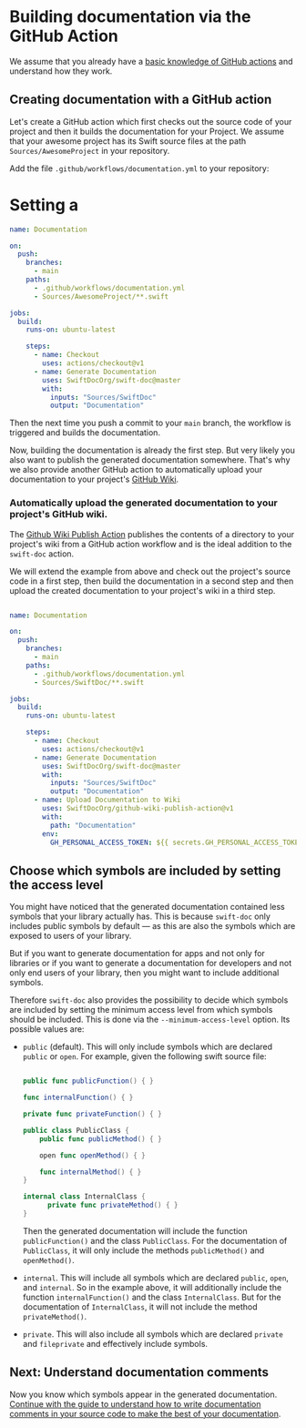 # Building documentation via the GitHub Action

We assume that you already have a 
[basic knowledge of GitHub actions](https://docs.github.com/en/actions/learn-github-actions/introduction-to-github-actions)
and understand how they work.

## Creating documentation with a GitHub action

Let's create a GitHub action which first checks out the source code of your project 
and then it builds the documentation for your Project. 
We assume that your awesome project has its Swift source files at the path `Sources/AwesomeProject` in your repository.

Add the file `.github/workflows/documentation.yml` to your repository:

# Setting a 
```yaml
name: Documentation

on:
  push:
    branches:
      - main
    paths:
      - .github/workflows/documentation.yml
      - Sources/AwesomeProject/**.swift

jobs:
  build:
    runs-on: ubuntu-latest

    steps:
      - name: Checkout
        uses: actions/checkout@v1
      - name: Generate Documentation
        uses: SwiftDocOrg/swift-doc@master
        with:
          inputs: "Sources/SwiftDoc"
          output: "Documentation"
```

Then the next time you push a commit to your `main` branch, 
the workflow is triggered 
and builds the documentation.  

Now, building the documentation is already the first step. 
But very likely you also want to publish the generated documentation somewhere. 
That's why we also provide another GitHub action to automatically upload your documentation
to your project's [GitHub Wiki](https://docs.github.com/en/communities/documenting-your-project-with-wikis/about-wikis).

### Automatically upload the generated documentation to your project's GitHub wiki.

The [Github Wiki Publish Action](https://github.com/SwiftDocOrg/github-wiki-publish-action) 
publishes the contents of a directory to your project's wiki from a GitHub action workflow
and is the ideal addition to the `swift-doc` action.

We will extend the example from above and check out the project's source code in a first step, 
then build the documentation in a second step 
and then upload the created documentation to your project's wiki in a third step.

```yaml

name: Documentation

on:
  push:
    branches:
      - main
    paths:
      - .github/workflows/documentation.yml
      - Sources/SwiftDoc/**.swift

jobs:
  build:
    runs-on: ubuntu-latest

    steps:
      - name: Checkout
        uses: actions/checkout@v1
      - name: Generate Documentation
        uses: SwiftDocOrg/swift-doc@master
        with:
          inputs: "Sources/SwiftDoc"
          output: "Documentation"
      - name: Upload Documentation to Wiki
        uses: SwiftDocOrg/github-wiki-publish-action@v1
        with:
          path: "Documentation"
        env:
          GH_PERSONAL_ACCESS_TOKEN: ${{ secrets.GH_PERSONAL_ACCESS_TOKEN }}
```

## Choose which symbols are included by setting the access level

You might have noticed that the generated documentation contained less symbols that your library actually has.
This is because `swift-doc` only includes public symbols by default 
— as this are also the symbols which are exposed to users of your library.

But if you want to generate documentation for apps and not only for libraries
or if you want to generate a documentation for developers and not only end users of your library,
then you might want to include additional symbols.

Therefore `swift-doc` also provides the possibility to decide which symbols are included
by setting the minimum access level from which symbols should be included.
This is done via the `--minimum-access-level` option.
Its possible values are:

* `public` (default).
  This will only include symbols which are declared `public` or `open`.
  For example, given the following swift source file:
  ```swift
  
  public func publicFunction() { }
  
  func internalFunction() { }
  
  private func privateFunction() { }
  
  public class PublicClass {
      public func publicMethod() { }
  
      open func openMethod() { }
  
      func internalMethod() { }  
  }
  
  internal class InternalClass {
        private func privateMethod() { }
  }
  ```

  Then the generated documentation will include the function `publicFunction()` and the class `PublicClass`.
  For the documentation of `PublicClass`,
  it will only include the methods `publicMethod()` and `openMethod()`.

* `internal`.
  This will include all symbols which are declared `public`, `open`, and `internal`.
  So in the example above,
  it will additionally include the function `internalFunction()` and the class `InternalClass`.
  But for the documentation of `InternalClass`, it will not include the method `privateMethod()`.

* `private`.
  This will also include all symbols which are declared `private` and `fileprivate`
  and effectively include symbols.


## Next: Understand documentation comments

Now you know which symbols appear in the generated documentation. 
[Continue with the guide to understand how to write documentation comments in your source code 
to make the best of your documentation](02-documentation-format.md).
